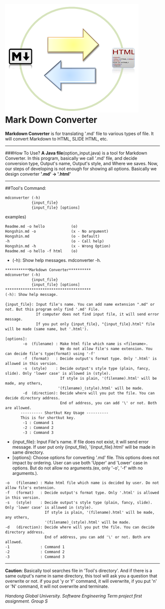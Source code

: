 ![logo](Logo2.png)
Mark Down Converter
===========
**Markdown Converter** is for translating '.md' file to various types of file. It will convert Markdown to HTML, SLIDE HTML, etc.
- - - -
###How To Use?
__A Java file__(option_input.java) is a tool for Markdown Converter.
In this program, basically we call '.md' file, and decide conversion type, Output's name, Output's style, and Where we saves. Now, our steps of developing is not enough for showing all options. Basically we design converter **'.md' -> '.html'**
- - - -
##Tool's Command:
```
mdconverter (-h) 
            {input_file}
            {input_file} [options]
```
examples)
```
Readme.md -o hello            (o)
Hongshin.md -o                (x - No argument)
Hongshin.md                   (o - Default)
-h                            (o - Call help)
Hongshin.md -h                (x - Wrong Option)
Readme.md -o hello -f html    (o)
```
   * (-h): Show help messages. mdconverter -h.
```
***********Markdown Converter**********
mdconverter (-h)
            {input_file}
            {input_file} [options]      
***************************************
(-h): Show help message.

{input_file}: Input file's name. You can add name extension ".md" or not. But this program only find '.md' File.
              If computer does not find input file, it will send error message.
              If you put only {input_file}, "{input_file}.html" file will be made (same name, but '.html').

[options]: 
        -o  (filename) : Make html file which name is <filename>.
                         We do not allow file's name extension. You can decide file's type(format) using '-f'
        -f  (format)   : Decide output's format type. Only '.html' is allowed in this version.
        -s  (style)    : Decide output's style type (plain, fancy, slide). Only 'lower case' is allowed in (style). 
                         If style is plain, '(filename).html' will be made, any others,
                        '(filename)_(style).html' will be made.
        -d  (direction): Decide where will you put the file. You can decide directory address.
                         End of address, you can add '\' or not. Both are allowed.
       ---------- Shortkut Key Usage ----------           
       This is for shortkut key.
        -1 : Command 1 
        -2 : Command 2
        -3 : Command 3
```
   * {input_file}: Input File's name. If file does not exist, it will send error message. If user put only {input_file}, '{input_file}.html' will be made in same directory.
   * [options]: Choose options for converting '.md' file. This options does not impact by ordering. User can use both 'Upper' and 'Lower' case in options. But do not allow no arguments.(ex, only '-o', '-f' with no arguments.).
```
-o   (filename) : Make html file which name is decided by user. Do not allow file's extension.
-f   (format)   : Decide output's format type. Only '.html' is allowed in this version.
-s   (style)    : Decide output's style type (plain, fancy, slide). Only 'lower case' is allowed in (style).
                  If style is plain, '(filename).html' will be made, any others, 
                  '(filename)_(style).html' will be made.
-d   (direction): Decide where will you put the file. You can decide directory address.
                  End of address, you can add '\' or not. Both are allowed.
-1              : Command 1
-2              : Command 2
-3              : Command 3
```

----------
 __Caution__: Basically tool searches file in 'Tool's directory'. And if there is a same output's name in same directory, this tool will ask you a question that overwrite or not. if you put 'y or Y' command, it will overwrite, if you put 'n' or 'N' command, it will not overwrite and terminate. 
 
_Handong Global University.
Software Engineering Term project first assignment.
Group S_
